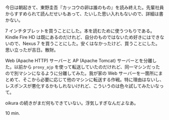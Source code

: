 今日は朝起きて、東野圭吾『カッコウの卵は誰のもの』を読み終えた。先輩社員からすすめられて読んだせいもあって、たいした思い入れもないので、詳細は書かない。

7 インチタブレットを買うことにした。本を読むために使うつもりである。Kindle Fire HD は既にあるのだけれど、自分のものではないため好きにはできないので、Nexus 7 を買うことにした。安くはなかったけど、買うことにした。思い立ったが吉日。散財。

Web (Apache HTTP) サーバーと AP (Apache Tomcat) サーバーとを分離した。以前から `proxy_ajp` を使って転送していたのだけれど、同一マシンだったので別マシンになるように分離してみた。我が家の Web サーバーを一箇所にまとめて、そこから必要に応じて他のマシンに転送する作戦。特に理由はないし、レスポンスが悪化するかもしれないけれど、こういうのは色々試してみたいなって。

oikura の続きがまだ何もできていない。浮気しすぎなんだよなあ。

10 min.

